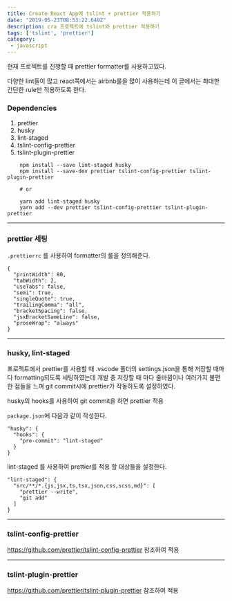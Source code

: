 ```yaml
---
title: Create React App에 tslint + prettier 적용하기
date: "2019-05-23T08:53:22.640Z"
description: cra 프로젝트에 tslint와 prettier 적용하기
tags: ['tslint', 'prettier']
category: 
 - javascript
---
```


현재 프로젝트를 진행할 때 prettier formatter를 사용하고있다. 

다양한 lint들이 많고 react쪽에서는 airbnb룰을 많이 사용하는데 이 글에서는 최대한 간단한 rule만 적용하도록 한다.

### Dependencies

1. prettier
2. husky
3. lint-staged
4. tslint-config-prettier
5. tslint-plugin-prettier

```
    npm install --save lint-staged husky
    npm install --save-dev prettier tslint-config-prettier tslint-plugin-prettier
    
    # or
    
    yarn add lint-staged husky
    yarn add --dev prettier tslint-config-prettier tslint-plugin-prettier
```

---

### prettier 세팅

`.prettierrc` 를 사용하여 formatter의 룰을 정의해준다.

```
{
  "printWidth": 80,
  "tabWidth": 2,
  "useTabs": false,
  "semi": true,
  "singleQuote": true,
  "trailingComma": "all",
  "bracketSpacing": false,
  "jsxBracketSameLine": false,
  "proseWrap": "always"
}
```
---

### husky, lint-staged

프로젝트에서 prettier를 사용할 때 .vscode 폴더의 settings.json을 통해 저장할 때마다 formatting되도록 세팅하였는데 개발 중 저장할 때 마다 줄바뀜이나 여러가지 불편한 점들을 느껴 git commit시에 prettier가 작동하도록 설정하였다.

husky의 hooks를 사용하여 git commit을 하면 prettier 적용

`package.json`에 다음과 같이 작성한다.

```
"husky": {
  "hooks": {
    "pre-commit": "lint-staged"
  }
}
```

lint-staged 를 사용하여 prettier를 적용 할 대상들을 설정한다. 

```
"lint-staged": {
  "src/**/*.{js,jsx,ts,tsx,json,css,scss,md}": [
    "prettier --write",
    "git add"
  ]
}
```

---

### tslint-config-prettier

https://github.com/prettier/tslint-config-prettier 참조하여 적용

---

### tslint-plugin-prettier

https://github.com/prettier/tslint-plugin-prettier 참조하여 적용